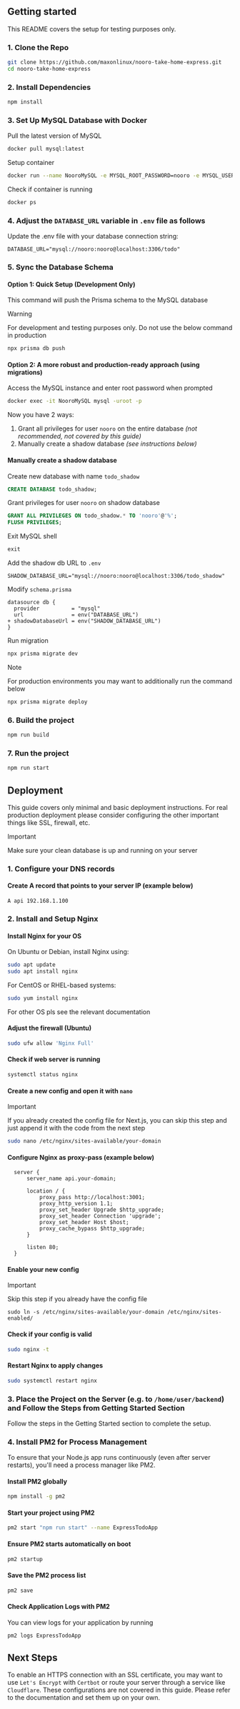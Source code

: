 ## Getting started

This README covers the setup for testing purposes only.

### 1. Clone the Repo

```bash
git clone https://github.com/maxonlinux/nooro-take-home-express.git
cd nooro-take-home-express
```

### 2. Install Dependencies

```bash
npm install
```

### 3. Set Up MySQL Database with Docker

Pull the latest version of MySQL

```bash
docker pull mysql:latest
```

Setup container

```bash
docker run --name NooroMySQL -e MYSQL_ROOT_PASSWORD=nooro -e MYSQL_USER=nooro -e MYSQL_DATABASE=todo -e MYSQL_PASSWORD=nooro -p 3306:3306 -d mysql:latest
```

Check if container is running

```bash
docker ps
```

### 4. Adjust the `DATABASE_URL` variable in `.env` file as follows

Update the .env file with your database connection string:

```
DATABASE_URL="mysql://nooro:nooro@localhost:3306/todo"
```

### 5. Sync the Database Schema

#### Option 1: Quick Setup (Development Only)

This command will push the Prisma schema to the MySQL database

> [!WARNING]  
> For development and testing purposes only. Do not use the below command in production

```bash
npx prisma db push
```

#### Option 2: A more robust and production-ready approach (using migrations)

Access the MySQL instance and enter root password when prompted

```bash
docker exec -it NooroMySQL mysql -uroot -p
```

Now you have 2 ways:

1. Grant all privileges for user `nooro` on the entire database _(not recommended, not covered by this guide)_
2. Manually create a shadow database _(see instructions below)_

#### Manually create a shadow database

Create new database with name `todo_shadow`

```SQL
CREATE DATABASE todo_shadow;
```

Grant privileges for user `nooro` on shadow database

```SQL
GRANT ALL PRIVILEGES ON todo_shadow.* TO 'nooro'@'%';
FLUSH PRIVILEGES;
```

Exit MySQL shell

```SQL
exit
```

Add the shadow db URL to `.env`

```
SHADOW_DATABASE_URL="mysql://nooro:nooro@localhost:3306/todo_shadow"
```

Modify `schema.prisma`

```
datasource db {
  provider          = "mysql"
  url               = env("DATABASE_URL")
+ shadowDatabaseUrl = env("SHADOW_DATABASE_URL")
}
```

Run migration

```bash
npx prisma migrate dev
```

> [!NOTE]  
> For production environments you may want to additionally run the command below

```bash
npx prisma migrate deploy
```

### 6. Build the project

```bash
npm run build
```

### 7. Run the project

```bash
npm run start
```

## Deployment

This guide covers only minimal and basic deployment instructions. For real production deployment please consider configuring the other important things like SSL, firewall, etc.

> [!IMPORTANT]
> Make sure your clean database is up and running on your server

### 1. Configure your DNS records

#### Create A record that points to your server IP (example below)

```text
A api 192.168.1.100
```

### 2. Install and Setup Nginx

#### Install Nginx for your OS

On Ubuntu or Debian, install Nginx using:

```bash
sudo apt update
sudo apt install nginx
```

For CentOS or RHEL-based systems:

```bash
sudo yum install nginx
```

For other OS pls see the relevant documentation

#### Adjust the firewall (Ubuntu)

```bash
sudo ufw allow 'Nginx Full'
```

#### Check if web server is running

```bash
systemctl status nginx
```

#### Create a new config and open it with `nano`

> [!IMPORTANT]
> If you already created the config file for Next.js, you can skip this step and just append it with the code from the next step

```bash
sudo nano /etc/nginx/sites-available/your-domain
```

#### Configure Nginx as proxy-pass (example below)

```nginx
  server {
      server_name api.your-domain;

      location / {
          proxy_pass http://localhost:3001;
          proxy_http_version 1.1;
          proxy_set_header Upgrade $http_upgrade;
          proxy_set_header Connection 'upgrade';
          proxy_set_header Host $host;
          proxy_cache_bypass $http_upgrade;
      }

      listen 80;
  }
```

#### Enable your new config

> [!IMPORTANT]
> Skip this step if you already have the config file

```
sudo ln -s /etc/nginx/sites-available/your-domain /etc/nginx/sites-enabled/
```

#### Check if your config is valid

```bash
sudo nginx -t
```

#### Restart Nginx to apply changes

```bash
sudo systemctl restart nginx
```

### 3. Place the Project on the Server (e.g. to `/home/user/backend`) and Follow the Steps from Getting Started Section

Follow the steps in the Getting Started section to complete the setup.

### 4. Install PM2 for Process Management

To ensure that your Node.js app runs continuously (even after server restarts), you'll need a process manager like PM2.

#### Install PM2 globally

```bash
npm install -g pm2
```

#### Start your project using PM2

```bash
pm2 start "npm run start" --name ExpressTodoApp
```

#### Ensure PM2 starts automatically on boot

```bash
pm2 startup
```

#### Save the PM2 process list

```bash
pm2 save
```

#### Check Application Logs with PM2

You can view logs for your application by running

```bash
pm2 logs ExpressTodoApp
```

## Next Steps

To enable an HTTPS connection with an SSL certificate, you may want to use `Let's Encrypt` with `Certbot` or route your server through a service like `Cloudflare`. These configurations are not covered in this guide. Please refer to the documentation and set them up on your own.
